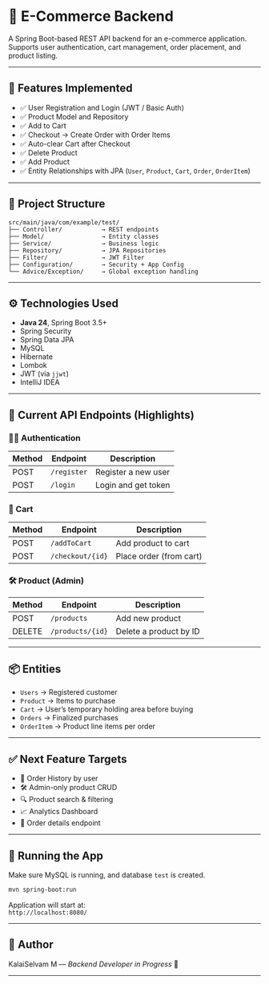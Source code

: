 
# 🛒  E-Commerce Backend

A Spring Boot-based REST API backend for an e-commerce application.  
Supports user authentication, cart management, order placement, and product listing.

---

## 🚀 Features Implemented

- ✅ User Registration and Login (JWT / Basic Auth)
- ✅ Product Model and Repository
- ✅ Add to Cart
- ✅ Checkout → Create Order with Order Items
- ✅ Auto-clear Cart after Checkout
- ✅ Delete Product
- ✅ Add Product
- ✅ Entity Relationships with JPA (`User`, `Product`, `Cart`, `Order`, `OrderItem`)

---

## 📁 Project Structure

```
src/main/java/com/example/test/
├── Controller/           → REST endpoints
├── Model/                → Entity classes
├── Service/              → Business logic
├── Repository/           → JPA Repositories
├── Filter/               → JWT Filter
├── Configuration/        → Security + App Config
└── Advice/Exception/     → Global exception handling
```

---

## ⚙️ Technologies Used

- **Java 24**, Spring Boot 3.5+
- Spring Security
- Spring Data JPA
- MySQL
- Hibernate
- Lombok
- JWT (via `jjwt`)
- IntelliJ IDEA

---

## 📌 Current API Endpoints (Highlights)

### 🧑‍💻 Authentication
| Method | Endpoint      | Description          |
|--------|---------------|----------------------|
| POST   | `/register`   | Register a new user  |
| POST   | `/login`      | Login and get token  |

### 🛒 Cart
| Method | Endpoint           | Description              |
|--------|--------------------|--------------------------|
| POST   | `/addToCart`       | Add product to cart      |
| POST   | `/checkout/{id}`   | Place order (from cart)  |

### 🛠️ Product (Admin)
| Method | Endpoint           | Description              |
|--------|--------------------|--------------------------|
| POST   | `/products`        | Add new product          |
| DELETE | `/products/{id}`   | Delete a product by ID   |

---

## 📦 Entities

- `Users` → Registered customer
- `Product` → Items to purchase
- `Cart` → User’s temporary holding area before buying
- `Orders` → Finalized purchases
- `OrderItem` → Product line items per order

---

## ✅ Next Feature Targets

- 📜 Order History by user
- 🛠 Admin-only product CRUD
- 🔍 Product search & filtering
- 📈 Analytics Dashboard
- 🧾 Order details endpoint

---

## 🏁 Running the App

Make sure MySQL is running, and database `test` is created.

```bash
mvn spring-boot:run
```

Application will start at:  
`http://localhost:8080/`

---

## 🧠 Author

KalaiSelvam M — *Backend Developer in Progress* 🚀

---
